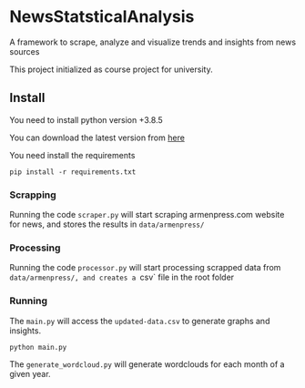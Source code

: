 # NewsStatsticalAnalysis
A framework to scrape, analyze and visualize trends and insights from news sources

This project initialized as course project for university.

## Install

You need to install python version +3.8.5

You can download the latest version from [here](https://www.python.org/downloads/)

You need install the requirements
```
pip install -r requirements.txt
```

### Scrapping
Running the code `scraper.py` will start scraping armenpress.com website for news, and stores the results in `data/armenpress/`

### Processing
Running the code `processor.py` will start processing scrapped data from `data/armenpress/, and creates a `csv` file in the root folder

### Running
The `main.py` will access the `updated-data.csv` to generate graphs and insights.

```
python main.py
```

The `generate_wordcloud.py` will generate wordclouds for each month of a given year.


